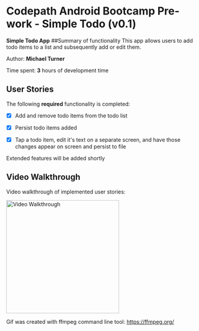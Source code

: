 # Codepath Android Bootcamp Pre-work - Simple Todo (v0.1)

**Simple Todo App** 
##Summary of functionality
This app allows users to add todo items to a list and subsequently add or edit them.

Author: **Michael Turner**

Time spent: **3** hours of development time

## User Stories

The following **required** functionality is completed:

* [x] Add and remove todo items from the todo list
* [x] Persist todo items added
* [x] Tap a todo item, edit it's text on a separate screen, and have those changes appear on screen and persist to file


Extended features will be added shortly

## Video Walkthrough

Video walkthrough of implemented user stories:

<img src='http://i.imgur.com/FcKa0b9.gif' title='Video Walkthrough' width='300' alt='Video Walkthrough' />

Gif was created with ffmpeg command line tool: https://ffmpeg.org/
